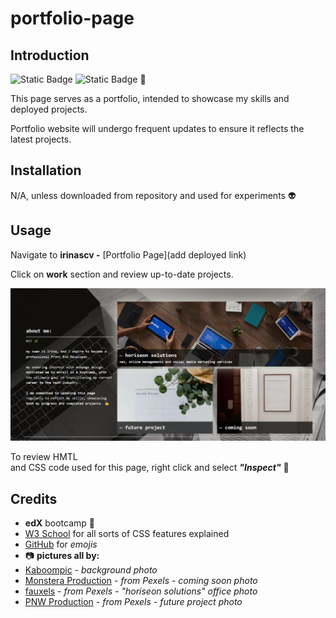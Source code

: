 # portfolio-page

## Introduction

![Static Badge](https://img.shields.io/badge/irinascv-portfolio?color=pink) ![Static Badge](https://img.shields.io/badge/portfolio-irina?color=silver) :tea: <br>

This page serves as a portfolio, intended to showcase my skills and deployed projects.

Portfolio website will undergo frequent updates to ensure it reflects the latest projects. 

## Installation

N/A, unless downloaded from repository and used for experiments :alien:

## Usage

Navigate to **irinascv -** [Portfolio Page](add deployed link)<br>

Click on **work** section and review up-to-date projects.


![Portfolio](/starter/images/screenshot-readme-2.png)

To review HMTL <br>
and CSS code used for this page, right click and select ***"Inspect"*** :ghost:

## Credits

- **edX** bootcamp :stars:
- [W3 School](https://www.w3schools.com/css) for all sorts of CSS features explained
- [GitHub](https://github.com/GnuriaN/format-README/blob/master/emoji.md) for *emojis*
- :camera: **pictures all by:**
- [Kaboompic](https://kaboompics.com/gallery/photos/category/business-office?search=&page=7) - *background photo*
- [Monstera Production](https://www.pexels.com/photo/empty-white-frame-hanging-on-wall-with-patterns-6373517/) - *from Pexels - coming soon photo*
- [fauxels](https://www.pexels.com/photo/people-having-business-meeting-together-3183183/) - *from Pexels - "horiseon solutions" office photo*
- [PNW Production](https://www.pexels.com/photo/a-planner-over-a-white-table-8251148/) - *from Pexels - future project photo*